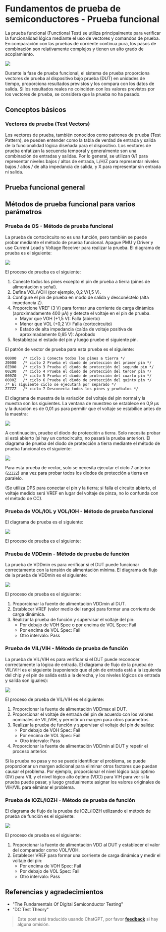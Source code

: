 # Fundamentos de prueba de semiconductores - Prueba funcional

La prueba funcional (Functional Test) se utiliza principalmente para verificar la funcionalidad lógica mediante el uso de vectores y comandos de prueba. En comparación con las pruebas de corriente continua pura, los pasos de combinación son relativamente complejos y tienen un alto grado de acoplamiento.

![](https://wiki-media-1253965369.cos.ap-guangzhou.myqcloud.com/img/20220807004113.png)

Durante la fase de prueba funcional, el sistema de prueba proporciona vectores de prueba al dispositivo bajo prueba (DUT) en unidades de tiempo, proporciona resultados previstos y los compara con los datos de salida. Si los resultados reales no coinciden con los valores previstos por los vectores de prueba, se considera que la prueba no ha pasado.

## Conceptos básicos

### Vectores de prueba (Test Vectors)

Los vectores de prueba, también conocidos como patrones de prueba (Test Pattern), se pueden entender como la tabla de verdad de entrada y salida de la funcionalidad lógica diseñada para el dispositivo. Los vectores de prueba enfatizan la secuencia temporal y generalmente son una combinación de entradas y salidas. Por lo general, se utilizan 0/1 para representar niveles bajos / altos de entrada, L/H/Z para representar niveles bajos / altos / de alta impedancia de salida, y X para representar sin entrada ni salida.

## Prueba funcional general

## Métodos de prueba funcional para varios parámetros

### Prueba de OS - Método de prueba funcional

La prueba de cortocircuito no es una función, pero también se puede probar mediante el método de prueba funcional. Apague PMU y Driver y use Current Load y Voltage Receiver para realizar la prueba. El diagrama de prueba es el siguiente:

![](https://wiki-media-1253965369.cos.ap-guangzhou.myqcloud.com/img/20220802192823.png)

El proceso de prueba es el siguiente:

1. Conecte todos los pines excepto el pin de prueba a tierra (pines de alimentación y señal).
2. Defina VOL/VOH (por ejemplo, 0,2 V/1,5 V).
3. Configure el pin de prueba en modo de salida y desconéctelo (alta impedancia Z).
4. Proporcione VREF (3 V) para formar una corriente de carga dinámica (aproximadamente 400 µA) y detecte el voltaje en el pin de prueba.
   - Mayor que VOH (+1,5 V): Falla (abierto)
   - Menor que VOL (+0,2 V): Falla (cortocircuito)
   - Estado de alta impedancia (caída de voltaje positiva de aproximadamente 0,65 V): Aprobado
5. Restablezca el estado del pin y luego pruebe el siguiente pin.

El patrón de vector de prueba para esta prueba es el siguiente:

```
00000   /* ciclo 1 Conecte todos los pines a tierra */
Z0000   /* ciclo 2 Prueba el diodo de protección del primer pin */
0Z000   /* ciclo 3 Prueba el diodo de protección del segundo pin */
00Z00   /* ciclo 4 Prueba el diodo de protección del tercer pin */
000Z0   /* ciclo 5 Prueba el diodo de protección del cuarto pin */
0000Z   /* ciclo 6 Prueba el diodo de protección del quinto pin */
/* El siguiente ciclo se ejecutará por separado */
ZZZZZ   /* ciclo 7 Desconecta todos los pines y pruébalos */
```

El diagrama de muestra de la variación del voltaje del pin normal y la muestra son los siguientes. La ventana de muestreo se establece en 0,9 µs y la duración es de 0,01 µs para permitir que el voltaje se estabilice antes de la muestra:

![](https://wiki-media-1253965369.cos.ap-guangzhou.myqcloud.com/img/20220803011219.png)

A continuación, pruebe el diodo de protección a tierra. Solo necesita probar si está abierto (si hay un cortocircuito, no pasará la prueba anterior). El diagrama de prueba del diodo de protección a tierra mediante el método de prueba funcional es el siguiente:

![](https://wiki-media-1253965369.cos.ap-guangzhou.myqcloud.com/img/20220803012747.png)

Para esta prueba de vector, solo se necesita ejecutar el ciclo 7 anterior (`ZZZZZ`) una vez para probar todos los diodos de protección a tierra en paralelo.

(Se utiliza DPS para conectar el pin y la tierra; si falla el circuito abierto, el voltaje medido será VREF en lugar del voltaje de pinza, no lo confunda con el método de CC).

### Prueba de VOL/IOL y VOL/IOH - Método de prueba funcional

El diagrama de prueba es el siguiente:

![](https://wiki-media-1253965369.cos.ap-guangzhou.myqcloud.com/img/20220805151754.png)

El proceso de prueba es el siguiente:

### Prueba de VDDmin - Método de prueba de función

La prueba de VDDmin es para verificar si el DUT puede funcionar correctamente con la tensión de alimentación mínima. El diagrama de flujo de la prueba de VDDmin es el siguiente:

![](https://wiki-media-1253965369.cos.ap-guangzhou.myqcloud.com/img/20220805153515.png)

El proceso de prueba es el siguiente:

1. Proporcionar la fuente de alimentación VDDmin al DUT.
2. Establecer VREF (valor medio del rango) para formar una corriente de carga dinámica.
3. Realizar la prueba de función y supervisar el voltaje del pin:
   - Por debajo de VOH Spec o por encima de VOL Spec: Fail
   - Por encima de VOL Spec: Fail
   - Otro intervalo: Pass

### Prueba de VIL/VIH - Método de prueba de función

La prueba de VIL/VIH es para verificar si el DUT puede reconocer correctamente la lógica de entrada. El diagrama de flujo de la prueba de VIL/VIH es el siguiente (suponiendo que el pin de entrada está a la izquierda del chip y el pin de salida está a la derecha, y los niveles lógicos de entrada y salida son iguales):

![](https://wiki-media-1253965369.cos.ap-guangzhou.myqcloud.com/img/20220803202212.png)

El proceso de prueba de VIL/VIH es el siguiente:

1. Proporcionar la fuente de alimentación VDDmax al DUT.
2. Proporcionar el voltaje de entrada del pin de acuerdo con los valores nominales de VIL/VIH, y permitir un margen para otros parámetros.
3. Realizar la prueba de función y supervisar el voltaje del pin de salida:
   - Por debajo de VOH Spec: Fail
   - Por encima de VOL Spec: Fail
   - Otro intervalo: Pass
4. Proporcionar la fuente de alimentación VDDmin al DUT y repetir el proceso anterior.

Si la prueba no pasa y no se puede identificar el problema, se puede proporcionar un margen adicional para eliminar otros factores que puedan causar el problema. Por ejemplo, proporcionar el nivel lógico bajo óptimo (0V) para VIL y el nivel lógico alto óptimo (VDD) para VIH para ver si la prueba puede pasar, y luego gradualmente asignar los valores originales de VIH/VIL para eliminar el problema.

### Prueba de IOZL/IOZH - Método de prueba de función

El diagrama de flujo de la prueba de IOZL/IOZH utilizando el método de prueba de función es el siguiente:

![](https://wiki-media-1253965369.cos.ap-guangzhou.myqcloud.com/img/20220805153515.png)

El proceso de prueba es el siguiente:

1. Proporcionar la fuente de alimentación VDD al DUT y establecer el valor del comparador como VOL/VOH.
2. Establecer VREF para formar una corriente de carga dinámica y medir el voltaje del pin:
   - Por encima de VOH Spec: Fail
   - Por debajo de VOL Spec: Fail
   - Otro intervalo: Pass

## Referencias y agradecimientos

- "The Fundamentals Of Digital Semiconductor Testing"
- "DC Test Theory"

> Este post está traducido usando ChatGPT, por favor [**feedback**](https://github.com/linyuxuanlin/Wiki_MkDocs/issues/new) si hay alguna omisión.
